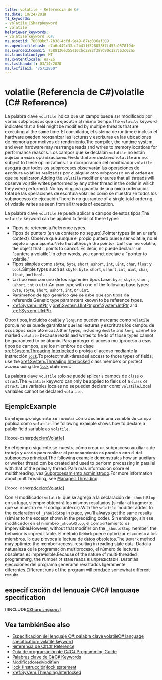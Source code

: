 ```yaml
---
title: volatile - Referencia de C#
ms.date: 10/24/2018
f1_keywords:
- volatile_CSharpKeyword
- volatile
helpviewer_keywords:
- volatile keyword [C#]
ms.assetid: 78089bc7-7b38-4cfd-9e49-87ac036af009
ms.openlocfilehash: c7a6c442c33ac2b41f652805837f455a957819de
ms.sourcegitcommit: 7588136e355e10cbc2582f389c90c127363c02a5
ms.translationtype: HT
ms.contentlocale: es-ES
ms.lasthandoff: 03/14/2020
ms.locfileid: "75712850"
---
```

# <a name="volatile-c-reference"></a><span data-ttu-id="60d93-102">volatile (Referencia de C#)</span><span class="sxs-lookup"><span data-stu-id="60d93-102">volatile (C# Reference)</span></span>

<span data-ttu-id="60d93-103">La palabra clave `volatile` indica que un campo puede ser modificado por varios subprocesos que se ejecutan al mismo tiempo.</span><span class="sxs-lookup"><span data-stu-id="60d93-103">The `volatile` keyword indicates that a field might be modified by multiple threads that are executing at the same time.</span></span> <span data-ttu-id="60d93-104">El compilador, el sistema de runtime e incluso el hardware pueden reorganizar las lecturas y escrituras en las ubicaciones de memoria por motivos de rendimiento.</span><span class="sxs-lookup"><span data-stu-id="60d93-104">The compiler, the runtime system, and even hardware may rearrange reads and writes to memory locations for performance reasons.</span></span> <span data-ttu-id="60d93-105">Los campos que se declaran `volatile` no están sujetos a estas optimizaciones.</span><span class="sxs-lookup"><span data-stu-id="60d93-105">Fields that are declared `volatile` are not subject to these optimizations.</span></span> <span data-ttu-id="60d93-106">La incorporación del modificador `volatile` asegura que todos los subprocesos observarán las operaciones de escritura volátiles realizadas por cualquier otro subproceso en el orden en que se realizaron.</span><span class="sxs-lookup"><span data-stu-id="60d93-106">Adding the `volatile` modifier ensures that all threads will observe volatile writes performed by any other thread in the order in which they were performed.</span></span> <span data-ttu-id="60d93-107">No hay ninguna garantía de una única ordenación total de las operaciones de escritura volátiles como se muestra en todos los subprocesos de ejecución.</span><span class="sxs-lookup"><span data-stu-id="60d93-107">There is no guarantee of a single total ordering of volatile writes as seen from all threads of execution.</span></span>

<span data-ttu-id="60d93-108">La palabra clave `volatile` se puede aplicar a campos de estos tipos:</span><span class="sxs-lookup"><span data-stu-id="60d93-108">The `volatile` keyword can be applied to fields of these types:</span></span>

- <span data-ttu-id="60d93-109">Tipos de referencia.</span><span class="sxs-lookup"><span data-stu-id="60d93-109">Reference types.</span></span>
- <span data-ttu-id="60d93-110">Tipos de puntero (en un contexto no seguro).</span><span class="sxs-lookup"><span data-stu-id="60d93-110">Pointer types (in an unsafe context).</span></span> <span data-ttu-id="60d93-111">Observe que aunque el propio puntero puede ser volatile, no el objeto al que apunta.</span><span class="sxs-lookup"><span data-stu-id="60d93-111">Note that although the pointer itself can be volatile, the object that it points to cannot.</span></span> <span data-ttu-id="60d93-112">Es decir, no puede declarar un "puntero a volatile".</span><span class="sxs-lookup"><span data-stu-id="60d93-112">In other words, you cannot declare a "pointer to volatile."</span></span>
- <span data-ttu-id="60d93-113">Tipos simples como `sbyte`, `byte`, `short`, `ushort`, `int`, `uint`, `char`, `float` y `bool`.</span><span class="sxs-lookup"><span data-stu-id="60d93-113">Simple types such as `sbyte`, `byte`, `short`, `ushort`, `int`, `uint`, `char`, `float`, and `bool`.</span></span>
- <span data-ttu-id="60d93-114">Un tipo `enum` con uno de los siguientes tipos base: `byte`, `sbyte`, `short`, `ushort`, `int` o `uint`.</span><span class="sxs-lookup"><span data-stu-id="60d93-114">An `enum` type with one of the following base types: `byte`, `sbyte`, `short`, `ushort`, `int`, or `uint`.</span></span>
- <span data-ttu-id="60d93-115">Parámetros de tipo genérico que se sabe que son tipos de referencia.</span><span class="sxs-lookup"><span data-stu-id="60d93-115">Generic type parameters known to be reference types.</span></span>
- <span data-ttu-id="60d93-116"><xref:System.IntPtr> y <xref:System.UIntPtr>.</span><span class="sxs-lookup"><span data-stu-id="60d93-116"><xref:System.IntPtr> and <xref:System.UIntPtr>.</span></span>

<span data-ttu-id="60d93-117">Otros tipos, incluidos `double` y `long`, no pueden marcarse como `volatile` porque no se puede garantizar que las lecturas y escrituras los campos de esos tipos sean atómicas.</span><span class="sxs-lookup"><span data-stu-id="60d93-117">Other types, including `double` and `long`, cannot be marked `volatile` because reads and writes to fields of those types cannot be guaranteed to be atomic.</span></span> <span data-ttu-id="60d93-118">Para proteger el acceso multiproceso a esos tipos de campos, use los miembros de clase <xref:System.Threading.Interlocked> o proteja el acceso mediante la instrucción [`lock`](lock-statement.md).</span><span class="sxs-lookup"><span data-stu-id="60d93-118">To protect multi-threaded access to those types of fields, use the <xref:System.Threading.Interlocked> class members or protect access using the [`lock`](lock-statement.md) statement.</span></span>

<span data-ttu-id="60d93-119">La palabra clave `volatile` solo se puede aplicar a campos de `class` o `struct`.</span><span class="sxs-lookup"><span data-stu-id="60d93-119">The `volatile` keyword can only be applied to fields of a `class` or `struct`.</span></span> <span data-ttu-id="60d93-120">Las variables locales no se pueden declarar como `volatile`.</span><span class="sxs-lookup"><span data-stu-id="60d93-120">Local variables cannot be declared `volatile`.</span></span>

## <a name="example"></a><span data-ttu-id="60d93-121">Ejemplo</span><span class="sxs-lookup"><span data-stu-id="60d93-121">Example</span></span>

<span data-ttu-id="60d93-122">En el ejemplo siguiente se muestra cómo declarar una variable de campo pública como `volatile`.</span><span class="sxs-lookup"><span data-stu-id="60d93-122">The following example shows how to declare a public field variable as `volatile`.</span></span>

[!code-csharp[declareVolatile](~/samples/snippets/csharp/language-reference/keywords/volatile/Program.cs#Declaration)]

<span data-ttu-id="60d93-123">En el ejemplo siguiente se muestra cómo crear un subproceso auxiliar o de trabajo y usarlo para realizar el procesamiento en paralelo con el del subproceso principal.</span><span class="sxs-lookup"><span data-stu-id="60d93-123">The following example demonstrates how an auxiliary or worker thread can be created and used to perform processing in parallel with that of the primary thread.</span></span> <span data-ttu-id="60d93-124">Para más información sobre el multithreading, vea [Subprocesamiento administrado](../../../standard/threading/index.md).</span><span class="sxs-lookup"><span data-stu-id="60d93-124">For more information about multithreading, see [Managed Threading](../../../standard/threading/index.md).</span></span>

[!code-csharp[declareVolatile](~/samples/snippets/csharp/language-reference/keywords/volatile/Program.cs#Volatile)]

<span data-ttu-id="60d93-125">Con el modificador `volatile` que se agrega a la declaración de `_shouldStop` en su lugar, siempre obtendrá los mismos resultados (similar al fragmento que se muestra en el código anterior).</span><span class="sxs-lookup"><span data-stu-id="60d93-125">With the `volatile` modifier added to the declaration of `_shouldStop` in place, you'll always get the same results (similar to the excerpt shown in the preceding code).</span></span> <span data-ttu-id="60d93-126">Sin embargo, sin ese modificador en el miembro `_shouldStop`, el comportamiento es imprevisible.</span><span class="sxs-lookup"><span data-stu-id="60d93-126">However, without that modifier on the `_shouldStop` member, the behavior is unpredictable.</span></span> <span data-ttu-id="60d93-127">El método `DoWork` puede optimizar el acceso a los miembros, lo que provoca la lectura de datos obsoletos.</span><span class="sxs-lookup"><span data-stu-id="60d93-127">The `DoWork` method may optimize the member access, resulting in reading stale data.</span></span> <span data-ttu-id="60d93-128">Dada la naturaleza de la programación multiproceso, el número de lecturas obsoletas es imprevisible.</span><span class="sxs-lookup"><span data-stu-id="60d93-128">Because of the nature of multi-threaded programming, the number of stale reads is unpredictable.</span></span> <span data-ttu-id="60d93-129">Distintas ejecuciones del programa generarán resultados ligeramente diferentes.</span><span class="sxs-lookup"><span data-stu-id="60d93-129">Different runs of the program will produce somewhat different results.</span></span>

## <a name="c-language-specification"></a><span data-ttu-id="60d93-130">especificación del lenguaje C#</span><span class="sxs-lookup"><span data-stu-id="60d93-130">C# language specification</span></span>

[!INCLUDE[CSharplangspec](~/includes/csharplangspec-md.md)]

## <a name="see-also"></a><span data-ttu-id="60d93-131">Vea también</span><span class="sxs-lookup"><span data-stu-id="60d93-131">See also</span></span>

- [<span data-ttu-id="60d93-132">Especificación del lenguaje C#: palabra clave volatile</span><span class="sxs-lookup"><span data-stu-id="60d93-132">C# language specification: volatile keyword</span></span>](../../../../_csharplang/spec/classes.md#volatile-fields)
- [<span data-ttu-id="60d93-133">Referencia de C#</span><span class="sxs-lookup"><span data-stu-id="60d93-133">C# Reference</span></span>](../index.md)
- [<span data-ttu-id="60d93-134">Guía de programación de C#</span><span class="sxs-lookup"><span data-stu-id="60d93-134">C# Programming Guide</span></span>](../../programming-guide/index.md)
- [<span data-ttu-id="60d93-135">Palabras clave de C#</span><span class="sxs-lookup"><span data-stu-id="60d93-135">C# Keywords</span></span>](index.md)
- [<span data-ttu-id="60d93-136">Modificadores</span><span class="sxs-lookup"><span data-stu-id="60d93-136">Modifiers</span></span>](index.md)
- [<span data-ttu-id="60d93-137">lock (Instrucción)</span><span class="sxs-lookup"><span data-stu-id="60d93-137">lock statement</span></span>](lock-statement.md)
- <xref:System.Threading.Interlocked>
